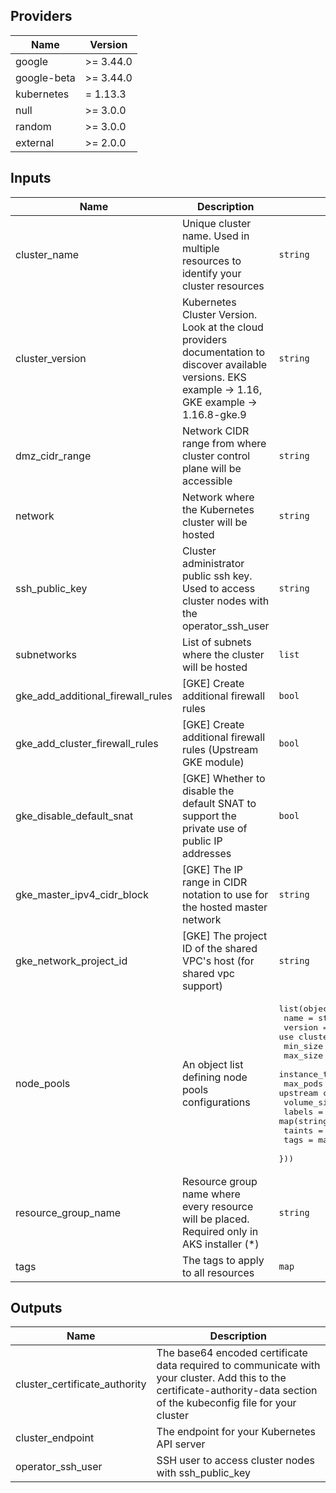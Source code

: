 ## Providers

| Name        | Version   |
| ----------- | --------- |
| google      | >= 3.44.0 |
| google-beta | >= 3.44.0 |
| kubernetes  |  = 1.13.3 |
| null        | >= 3.0.0  |
| random      | >= 3.0.0  |
| external    | >= 2.0.0  |

## Inputs

| Name                              | Description                                                                                                                                            | Type                                                                                                                                                                                                                                                                                                                                                                                                                                         | Default         | Required |
| --------------------------------- | ------------------------------------------------------------------------------------------------------------------------------------------------------ | -------------------------------------------------------------------------------------------------------------------------------------------------------------------------------------------------------------------------------------------------------------------------------------------------------------------------------------------------------------------------------------------------------------------------------------------- | --------------- | :------: |
| cluster_name                      | Unique cluster name. Used in multiple resources to identify your cluster resources                                                                     | `string`                                                                                                                                                                                                                                                                                                                                                                                                                                     | n/a             |   yes    |
| cluster_version                   | Kubernetes Cluster Version. Look at the cloud providers documentation to discover available versions. EKS example -> 1.16, GKE example -> 1.16.8-gke.9 | `string`                                                                                                                                                                                                                                                                                                                                                                                                                                     | n/a             |   yes    |
| dmz_cidr_range                    | Network CIDR range from where cluster control plane will be accessible                                                                                 | `string`                                                                                                                                                                                                                                                                                                                                                                                                                                     | n/a             |   yes    |
| network                           | Network where the Kubernetes cluster will be hosted                                                                                                    | `string`                                                                                                                                                                                                                                                                                                                                                                                                                                     | n/a             |   yes    |
| ssh_public_key                    | Cluster administrator public ssh key. Used to access cluster nodes with the operator_ssh_user                                                          | `string`                                                                                                                                                                                                                                                                                                                                                                                                                                     | n/a             |   yes    |
| subnetworks                       | List of subnets where the cluster will be hosted                                                                                                       | `list`                                                                                                                                                                                                                                                                                                                                                                                                                                       | n/a             |   yes    |
| gke_add_additional_firewall_rules | [GKE] Create additional firewall rules                                                                                                                 | `bool`                                                                                                                                                                                                                                                                                                                                                                                                                                       | `true`          |    no    |
| gke_add_cluster_firewall_rules    | [GKE] Create additional firewall rules (Upstream GKE module)                                                                                           | `bool`                                                                                                                                                                                                                                                                                                                                                                                                                                       | `false`         |    no    |
| gke_disable_default_snat          | [GKE] Whether to disable the default SNAT to support the private use of public IP addresses                                                            | `bool`                                                                                                                                                                                                                                                                                                                                                                                                                                       | `false`         |    no    |
| gke_master_ipv4_cidr_block        | [GKE] The IP range in CIDR notation to use for the hosted master network                                                                               | `string`                                                                                                                                                                                                                                                                                                                                                                                                                                     | `"10.0.0.0/28"` |    no    |
| gke_network_project_id            | [GKE] The project ID of the shared VPC's host (for shared vpc support)                                                                                 | `string`                                                                                                                                                                                                                                                                                                                                                                                                                                     | `""`            |    no    |
| node_pools                        | An object list defining node pools configurations                                                                                                      | <pre>list(object({<br>    name          = string<br>    version       = string # null to use cluster_version<br>    min_size      = number<br>    max_size      = number<br>    instance_type = string<br>    max_pods      = number # null to use default upstream configuration<br>    volume_size   = number<br>    labels        = map(string)<br>    taints        = list(string)<br>    tags          = map(string)<br>  }))<br></pre> | `[]`            |    no    |
| resource_group_name               | Resource group name where every resource will be placed. Required only in AKS installer (*)                                                            | `string`                                                                                                                                                                                                                                                                                                                                                                                                                                     | `""`            |    no    |
| tags                              | The tags to apply to all resources                                                                                                                     | `map`                                                                                                                                                                                                                                                                                                                                                                                                                                        | `{}`            |    no    |

## Outputs

| Name                          | Description                                                                                                                                                               |
| ----------------------------- | ------------------------------------------------------------------------------------------------------------------------------------------------------------------------- |
| cluster_certificate_authority | The base64 encoded certificate data required to communicate with your cluster. Add this to the certificate-authority-data section of the kubeconfig file for your cluster |
| cluster_endpoint              | The endpoint for your Kubernetes API server                                                                                                                               |
| operator_ssh_user             | SSH user to access cluster nodes with ssh_public_key                                                                                                                      |
